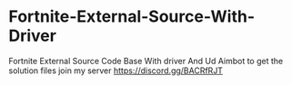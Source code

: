 # Fortnite-External-Source-With-Driver
Fortnite External Source Code Base With driver And Ud Aimbot to get the solution files join my server https://discord.gg/BACRfRJT
